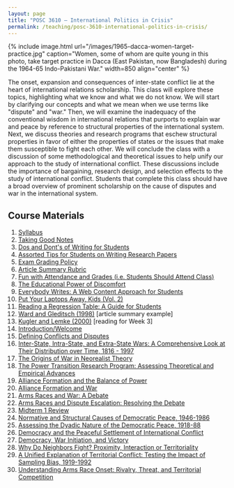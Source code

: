 ```yaml
---
layout: page
title: "POSC 3610 – International Politics in Crisis"
permalink: /teaching/posc-3610-international-politics-in-crisis/
---
```


{% include image.html url="/images/1965-dacca-women-target-practice.jpg" caption="Women, some of whom are quite young in this photo, take target practice in Dacca (East Pakistan, now Bangladesh) during the 1964-65 Indo-Pakistani War." width=850 align="center" %}

The onset, expansion and consequences of inter-state conflict lie at the heart of international relations scholarship.  This class will explore these topics, highlighting what we know and what we do not know. We will start by clarifying our concepts and what we mean when we use terms like "dispute" and "war." Then, we will examine the inadequacy of the conventional wisdom in international relations that purports to explain war and peace by reference to structural properties of the international system. Next, we discuss theories and research programs that eschew structural properties in favor of either the properties of states or the issues that make them susceptible to fight each other. We will conclude the class with a discussion of some methodological and theoretical issues to help unify our approach to the study of international conflict. These discussions include the importance of bargaining, research design, and selection effects to the study of international conflict. Students that complete this class should have a broad overview of prominent scholarship on the cause of disputes and war in the international system.

## Course Materials

1. [Syllabus](https://www.dropbox.com/s/6z1xcwancsr2xkg/posc3610-spring2017-syllabus.pdf?dl=0)
2. [Taking Good Notes](http://svmiller.com/blog/2014/09/taking-good-notes/)
3. [Dos and Dont's of Writing for Students](http://svmiller.com/blog/2015/06/dos-and-donts-of-writing-for-students/)
4. [Assorted Tips for Students on Writing Research Papers](http://svmiller.com/blog/2015/12/assorted-tips-students-research-papers/)
5. [Exam Grading Policy](https://www.dropbox.com/s/apihjs7di81aqcv/svm-exam-grading-policy.pdf?dl=0)
6. [Article Summary Rubric](https://www.dropbox.com/s/9j66ns1g2briyv9/posc3610-article-summary-rubric.pdf?dl=0)
7. [Fun with Attendance and Grades (i.e. Students Should Attend Class)](http://svmiller.com/blog/2016/05/fun-with-attendance-grades/)
8. [The Educational Power of Discomfort](http://svmiller.com/blog/2016/05/educational-power-discomfort/)
9. [Everybody Writes: A Web Content Approach for Students](http://svmiller.com/blog/2016/05/everybody-writes-academic/)
10. [Put Your Laptops Away, Kids (Vol. 2)](http://svmiller.com/blog/2016/05/put-your-laptops-away-2/)
11. [Reading a Regression Table: A Guide for Students](http://svmiller.com/blog/2014/08/reading-a-regression-table-a-guide-for-students/)
12. [Ward and Gleditsch (1998)](https://www.dropbox.com/s/2zs0m2upcvuq3vf/svm-notes-wardgleditsch1998dp.pdf?dl=0) [article summary example]
13. [Kugler and Lemke (2000)](https://www.dropbox.com/s/n4vsq4cq57f3nc2/kuglerlemke2000ptrp.pdf?dl=0) [reading for Week 3]
14. [Introduction/Welcome](https://www.dropbox.com/s/zceionkujy9yoea/posc3610-lecture-syllabus-day.pdf?dl=0)
15. [Defining Conflicts and Disputes](https://www.dropbox.com/s/vkhb32fk40aa559/posc3610-lecture-defining-conflict-disputes.pdf?dl=0)
16. [Inter-State, Intra-State, and Extra-State Wars: A Comprehensive Look at Their Distribution over Time, 1816 - 1997](https://www.dropbox.com/s/s6mhw9cqai0uf1c/posc3610-lecture-sarkeesetal2003isis.pdf?dl=0)
17. [The Origins of War in Neorealist Theory](https://www.dropbox.com/s/fhxaif1mvmjyyrv/posc3610-lecture-waltz1988ownt.pdf?dl=0)
18. [The Power Transition Research Program: Assessing Theoretical and Empirical Advances](https://dl.dropboxusercontent.com/s/wxyxg0giakuwowv/posc3610-lecture-kuglerlemke2000ptrp.html?dl=0)
19. [Alliance Formation and the Balance of Power](https://www.dropbox.com/s/dol1kqh1fnqqm67/posc3610-lecture-walt1985afb.pdf?dl=0)
20. [Alliance Formation and War](https://www.dropbox.com/s/98obh1edmyluihm/posc3610-lecture-smith1995afw.pdf?dl=0)
21. [Arms Races and War: A Debate](https://www.dropbox.com/s/zstnd0dgx0mcxd2/posc3610-lecture-arms-races-debate.pdf?dl=0)
22. [Arms Races and Dispute Escalation: Resolving the Debate](https://www.dropbox.com/s/topalyz7m1oc29n/posc3610-lecture-sample1997arde.pdf?dl=0)
23. [Midterm 1 Review](https://www.dropbox.com/s/s1brij7soplzyqo/posc3610-midterm1-review.pdf?dl=0)
24. [Normative and Structural Causes of Democratic Peace, 1946-1986](https://www.dropbox.com/s/0dq30vqvqswa098/posc3610-lecture-maozrussett1993nsc.pdf?dl=0)
25. [Assessing the Dyadic Nature of the Democratic Peace, 1918-88](https://www.dropbox.com/s/b3xye1ebhtfoiiw/posc3610-lecture-rousseauetal1996adn.pdf?dl=0)
26. [Democracy and the Peaceful Settlement of International Conflict](https://www.dropbox.com/s/1k8b5za8a8j83rv/posc3610-lecture-dixon1994dps.pdf?dl=0)
27. [Democracy, War Initiation, and Victory](https://www.dropbox.com/s/quoy3ft74ihobvb/posc3610-lecture-reiterstam1998dwiv.pdf?dl=0)
28. [Why Do Neighbors Fight? Proximity, Interaction or Territoriality](https://www.dropbox.com/s/tb88tc4yuz8d1i4/posc3610-lecture-vasquez1995wdn.pdf?dl=0)
29. [A Unified Explanation of Territorial Conflict: Testing the Impact of Sampling Bias, 1919-1992](https://www.dropbox.com/s/gk4znc7jvg8tjfd/posc3610-lecture-senesevasquez2003uetc.pdf?dl=0)
30. [Understanding Arms Race Onset: Rivalry, Threat, and Territorial Competition](https://www.dropbox.com/s/e8nx75q4bi98tgz/posc3610-lecture-rider2009uaro.pdf?dl=0)